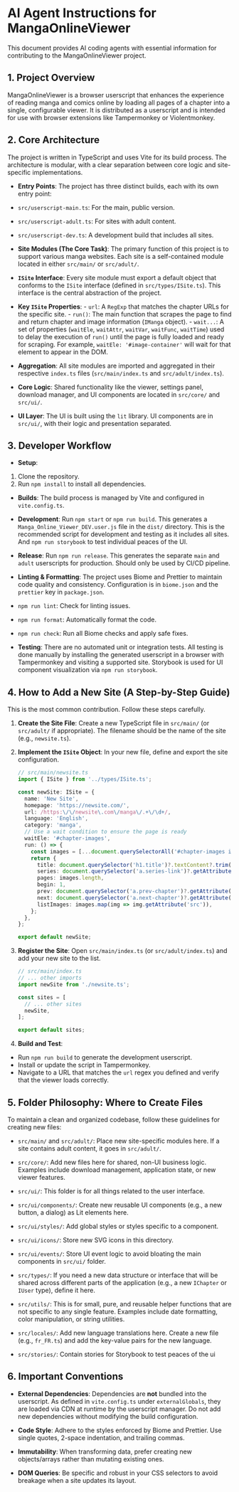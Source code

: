 # AI Agent Instructions for MangaOnlineViewer

This document provides AI coding agents with essential information for contributing to the MangaOnlineViewer project.

## 1. Project Overview

MangaOnlineViewer is a browser userscript that enhances the experience of reading manga and comics online by loading all pages of a chapter into a single, configurable viewer. It is distributed as a userscript and is intended for use with browser extensions like Tampermonkey or Violentmonkey.

## 2. Core Architecture

The project is written in TypeScript and uses Vite for its build process. The architecture is modular, with a clear separation between core logic and site-specific implementations.

-   **Entry Points**: The project has three distinct builds, each with its own entry point:
  -   `src/userscript-main.ts`: For the main, public version.
  -   `src/userscript-adult.ts`: For sites with adult content.
  -   `src/userscript-dev.ts`: A development build that includes all sites.

-   **Site Modules (The Core Task)**: The primary function of this project is to support various manga websites. Each site is a self-contained module located in either `src/main/` or `src/adult/`.
  -   **`ISite` Interface**: Every site module must export a default object that conforms to the `ISite` interface (defined in `src/types/ISite.ts`). This interface is the central abstraction of the project.
  -   **Key `ISite` Properties**:
    -   `url`: A `RegExp` that matches the chapter URLs for the specific site.
    -   `run()`: The main function that scrapes the page to find and return chapter and image information (`IManga` object).
    -   `wait...`: A set of properties (`waitEle`, `waitAttr`, `waitVar`, `waitFunc`, `waitTime`) used to delay the execution of `run()` until the page is fully loaded and ready for scraping. For example, `waitEle: '#image-container'` will wait for that element to appear in the DOM.
  -   **Aggregation**: All site modules are imported and aggregated in their respective `index.ts` files (`src/main/index.ts` and `src/adult/index.ts`).

-   **Core Logic**: Shared functionality like the viewer, settings panel, download manager, and UI components are located in `src/core/` and `src/ui/`.

-   **UI Layer**: The UI is built using the `lit` library. UI components are in `src/ui/`, with their logic and presentation separated.

## 3. Developer Workflow

-   **Setup**:
  1.  Clone the repository.
  2.  Run `npm install` to install all dependencies.

-   **Builds**: The build process is managed by Vite and configured in `vite.config.ts`.
  -   **Development**: Run `npm start` or `npm run build`. This generates a `Manga_Online_Viewer_DEV.user.js` file in the `dist/` directory. This is the recommended script for development and testing as it includes all sites. And `npm run storybook` to test individual peaces of the UI.
  -   **Release**: Run `npm run release`. This generates the separate `main` and `adult` userscripts for production. Should only be used by CI/CD pipeline.

-   **Linting & Formatting**: The project uses Biome and Prettier to maintain code quality and consistency. Configuration is in `biome.json` and the `prettier` key in `package.json`.
  -   `npm run lint`: Check for linting issues.
  -   `npm run format`: Automatically format the code.
  -   `npm run check`: Run all Biome checks and apply safe fixes.

-   **Testing**: There are no automated unit or integration tests. All testing is done manually by installing the generated userscript in a browser with Tampermonkey and visiting a supported site. Storybook is used for UI component visualization via `npm run storybook`.

## 4. How to Add a New Site (A Step-by-Step Guide)

This is the most common contribution. Follow these steps carefully.

1.  **Create the Site File**: Create a new TypeScript file in `src/main/` (or `src/adult/` if appropriate). The filename should be the name of the site (e.g., `newsite.ts`).

2.  **Implement the `ISite` Object**: In your new file, define and export the site configuration.

    ```typescript
    // src/main/newsite.ts
    import { ISite } from '../types/ISite.ts';

    const newSite: ISite = {
      name: 'New Site',
      homepage: 'https://newsite.com/',
      url: /https:\/\/newsite\.com\/manga\/.+\/\d+/,
      language: 'English',
      category: 'manga',
      // Use a wait condition to ensure the page is ready
      waitEle: '#chapter-images',
      run: () => {
        const images = [...document.querySelectorAll('#chapter-images img')];
        return {
          title: document.querySelector('h1.title')?.textContent?.trim() ?? '',
          series: document.querySelector('a.series-link')?.getAttribute('href') ?? '',
          pages: images.length,
          begin: 1,
          prev: document.querySelector('a.prev-chapter')?.getAttribute('href') ?? '',
          next: document.querySelector('a.next-chapter')?.getAttribute('href') ?? '',
          listImages: images.map(img => img.getAttribute('src')),
        };
      },
    };

    export default newSite;
    ```

3.  **Register the Site**: Open `src/main/index.ts` (or `src/adult/index.ts`) and add your new site to the list.

    ```typescript
    // src/main/index.ts
    // ... other imports
    import newSite from './newsite.ts';

    const sites = [
      // ... other sites
      newSite,
    ];

    export default sites;
    ```

4.  **Build and Test**:
  -   Run `npm run build` to generate the development userscript.
  -   Install or update the script in Tampermonkey.
  -   Navigate to a URL that matches the `url` regex you defined and verify that the viewer loads correctly.

## 5. Folder Philosophy: Where to Create Files

To maintain a clean and organized codebase, follow these guidelines for creating new files:

-   `src/main/` and `src/adult/`: Place new site-specific modules here. If a site contains adult content, it goes in `src/adult/`.

-   `src/core/`: Add new files here for shared, non-UI business logic. Examples include download management, application state, or new viewer features.

-   `src/ui/`: This folder is for all things related to the user interface.
  -   `src/ui/components/`: Create new reusable UI components (e.g., a new button, a dialog) as Lit elements here.
  -   `src/ui/styles/`: Add global styles or styles specific to a component.
  -   `src/ui/icons/`: Store new SVG icons in this directory.
  -   `src/ui/events/`: Store UI event logic to avoid bloating the main components in `src/ui/` folder.

-   `src/types/`: If you need a new data structure or interface that will be shared across different parts of the application (e.g., a new `IChapter` or `IUser` type), define it here.

-   `src/utils/`: This is for small, pure, and reusable helper functions that are not specific to any single feature. Examples include date formatting, color manipulation, or string utilities.

-   `src/locales/`: Add new language translations here. Create a new file (e.g., `fr_FR.ts`) and add the key-value pairs for the new language.

-   `src/stories/`: Contain stories for Storybook to test peaces of the ui

## 6. Important Conventions

-   **External Dependencies**: Dependencies are **not** bundled into the userscript. As defined in `vite.config.ts` under `externalGlobals`, they are loaded via CDN at runtime by the userscript manager. Do not add new dependencies without modifying the build configuration.

-   **Code Style**: Adhere to the styles enforced by Biome and Prettier. Use single quotes, 2-space indentation, and trailing commas.

-   **Immutability**: When transforming data, prefer creating new objects/arrays rather than mutating existing ones.

-   **DOM Queries**: Be specific and robust in your CSS selectors to avoid breakage when a site updates its layout.
